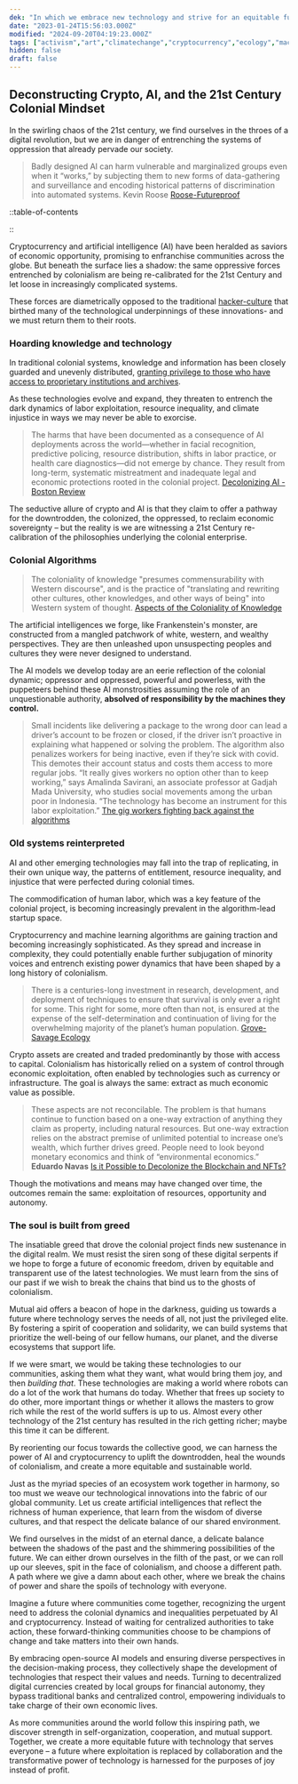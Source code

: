 ```yaml
---
dek: "In which we embrace new technology and strive for an equitable future"
date: "2023-01-24T15:56:03.000Z"
modified: "2024-09-20T04:19:23.000Z"
tags: ["activism","art","climatechange","cryptocurrency","ecology","machinelearning"]
hidden: false
draft: false
---
```

## Deconstructing Crypto, AI, and the 21st Century Colonial Mindset

In the swirling chaos of the 21st century, we find ourselves in the throes of a digital revolution, but we are in danger of entrenching the systems of oppression that already pervade our society.

>Badly designed AI can harm vulnerable and marginalized groups even when it “works,” by subjecting them to new forms of data-gathering and surveillance and encoding historical patterns of discrimination into automated systems.
>Kevin Roose [Roose-Futureproof](Roose-Futureproof.md)

::table-of-contents

::

Cryptocurrency and artificial intelligence (AI) have been heralded as saviors of economic opportunity, promising to enfranchise communities across the globe. But beneath the surface lies a shadow: the same oppressive forces entrenched by colonialism are being re-calibrated for the 21st Century and let loose in increasingly complicated systems.

These forces are diametrically opposed to the traditional [hacker-culture](hacker-culture.md) that birthed many of the technological underpinnings of these innovations- and we must return them to their roots.

### Hoarding knowledge and technology

In traditional colonial systems, knowledge and information has been closely guarded and unevenly distributed, [granting privilege to those who have access to proprietary institutions and archives](https://en.wikipedia.org/wiki/Coloniality_of_knowledge).

As these technologies evolve and expand, they threaten to entrench the dark dynamics of labor exploitation, resource inequality, and climate injustice in ways we may never be able to exorcise.

>The harms that have been documented as a consequence of AI deployments across the world—whether in facial recognition, predictive policing, resource distribution, shifts in labor practice, or health care diagnostics—did not emerge by chance. They result from long-term, systematic mistreatment and inadequate legal and economic protections rooted in the colonial project.
>[Decolonizing AI - Boston Review](https://www.bostonreview.net/forum_response/decolonizing-ai/)

The seductive allure of crypto and AI is that they claim to offer a pathway for the downtrodden, the colonized, the oppressed, to reclaim economic sovereignty – but the reality is we are witnessing a 21st Century re-calibration of the philosophies underlying the colonial enterprise.

### Colonial Algorithms

>The coloniality of knowledge "presumes commensurability with Western discourse", and is the practice of "translating and rewriting other cultures, other knowledges, and other ways of being" into Western system of thought.
>[Aspects of the Coloniality of Knowledge](https://scholarlypublishingcollective.org/psup/cpr/article-abstract/8/1-2/48/190556/Aspects-of-the-Coloniality-of-Knowledge?redirectedFrom=fulltext)

The artificial intelligences we forge, like Frankenstein's monster, are constructed from a mangled patchwork of white, western, and wealthy perspectives. They are then unleashed upon unsuspecting peoples and cultures they were never designed to understand.

The AI models we develop today are an eerie reflection of the colonial dynamic; oppressor and oppressed, powerful and powerless, with the puppeteers behind these AI monstrosities assuming the role of an unquestionable authority, **absolved of responsibility by the machines they control.**

>Small incidents like delivering a package to the wrong door can lead a driver’s account to be frozen or closed, if the driver isn’t proactive in explaining what happened or solving the problem. The algorithm also penalizes workers for being inactive, even if they’re sick with covid. This demotes their account status and costs them access to more regular jobs.
>“It really gives workers no option other than to keep working,” says Amalinda Savirani, an associate professor at Gadjah Mada University, who studies social movements among the urban poor in Indonesia. “The technology has become an instrument for this labor exploitation.”
>[The gig workers fighting back against the algorithms](https://www.technologyreview.com/2022/04/21/1050381/the-gig-workers-fighting-back-against-the-algorithms/)

### Old systems reinterpreted

AI and other emerging technologies may fall into the trap of replicating, in their own unique way, the patterns of entitlement, resource inequality, and injustice that were perfected during colonial times.

The commodification of human labor, which was a key feature of the colonial project, is becoming increasingly prevalent in the algorithm-lead startup space.

Cryptocurrency and machine learning algorithms are gaining traction and becoming increasingly sophisticated. As they spread and increase in complexity, they could potentially enable further subjugation of minority voices and entrench existing power dynamics that have been shaped by a long history of colonialism.

>There is a centuries-long investment in research, development, and deployment of techniques to ensure that survival is only ever a right for some. This right for some, more often than not, is ensured at the expense of the self-determination and continuation of living for the overwhelming majority of the planet’s human population.
>[Grove-Savage Ecology](Grove-Savage%20Ecology.md)

Crypto assets are created and traded predominantly by those with access to capital. Colonialism has historically relied on a system of control through economic exploitation, often enabled by technologies such as currency or infrastructure. The goal is always the same: extract as much economic value as possible.

>These aspects are not reconcilable. The problem is that humans continue to function based on a one-way extraction of anything they claim as property, including natural resources. But one-way extraction relies on the abstract premise of unlimited potential to increase one’s wealth, which further drives greed. People need to look beyond monetary economics and think of “environmental economics.”
>**Eduardo Navas** [Is it Possible to Decolonize the Blockchain and NFTs?](https://www.rightclicksave.com/article/is-it-possible-to-decolonize-the-blockchain-and-nfts)

Though the motivations and means may have changed over time, the outcomes remain the same: exploitation of resources, opportunity and autonomy.

### The soul is built from greed

The insatiable greed that drove the colonial project finds new sustenance in the digital realm. We must resist the siren song of these digital serpents if we hope to forge a future of economic freedom, driven by equitable and transparent use of the latest technologies. We must learn from the sins of our past if we wish to break the chains that bind us to the ghosts of colonialism.

Mutual aid offers a beacon of hope in the darkness, guiding us towards a future where technology serves the needs of all, not just the privileged elite. By fostering a spirit of cooperation and solidarity, we can build systems that prioritize the well-being of our fellow humans, our planet, and the diverse ecosystems that support life.

If we were smart, we would be taking these technologies to our communities, asking them what they want, what would bring them joy, and then *building that*. These technologies are making a world where robots can do a lot of the work that humans do today. Whether that frees up society to do other, more important things or whether it allows the masters to grow rich while the rest of the world suffers is up to us. Almost every other technology of the 21st century has resulted in the rich getting richer; maybe this time it can be different.

By reorienting our focus towards the collective good, we can harness the power of AI and cryptocurrency to uplift the downtrodden, heal the wounds of colonialism, and create a more equitable and sustainable world.

Just as the myriad species of an ecosystem work together in harmony, so too must we weave our technological innovations into the fabric of our global community. Let us create artificial intelligences that reflect the richness of human experience, that learn from the wisdom of diverse cultures, and that respect the delicate balance of our shared environment.

We find ourselves in the midst of an eternal dance, a delicate balance between the shadows of the past and the shimmering possibilities of the future. We can either drown ourselves in the filth of the past, or we can roll up our sleeves, spit in the face of colonialism, and choose a different path. A path where we give a damn about each other, where we break the chains of power and share the spoils of technology with everyone.

Imagine a future where communities come together, recognizing the urgent need to address the colonial dynamics and inequalities perpetuated by AI and cryptocurrency. Instead of waiting for centralized authorities to take action, these forward-thinking communities choose to be champions of change and take matters into their own hands.

By embracing open-source AI models and ensuring diverse perspectives in the decision-making process, they collectively shape the development of technologies that respect their values and needs. Turning to decentralized digital currencies created by local groups for financial autonomy, they bypass traditional banks and centralized control, empowering individuals to take charge of their own economic lives.

As more communities around the world follow this inspiring path, we discover strength in self-organization, cooperation, and mutual support. Together, we create a more equitable future with technology that serves everyone – a future where exploitation is replaced by collaboration and the transformative power of technology is harnessed for the purposes of joy instead of profit.
